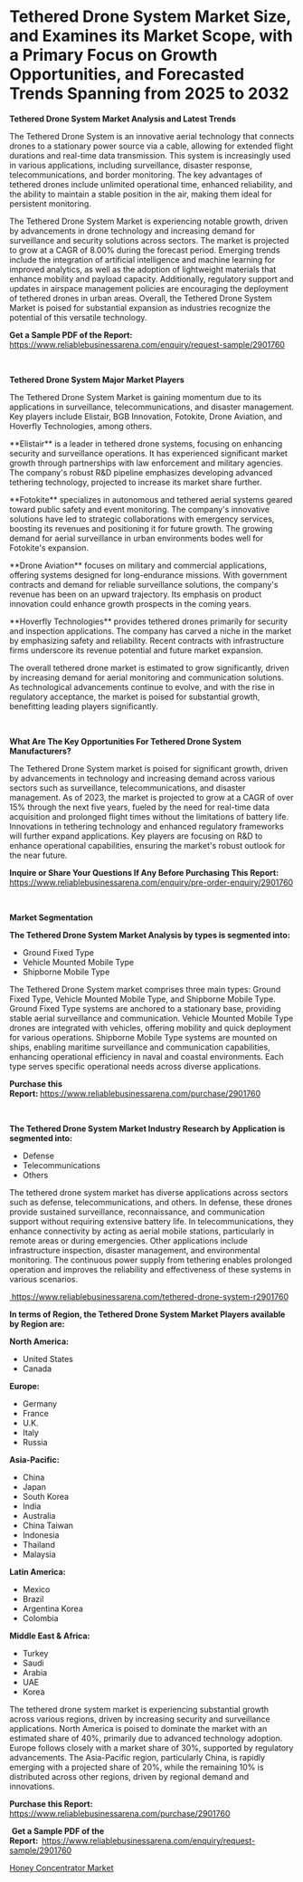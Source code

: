 <p><h1>Tethered Drone System Market Size, and Examines its Market Scope, with a Primary Focus on Growth Opportunities, and Forecasted Trends Spanning from 2025 to 2032</h1></p><p><strong>Tethered Drone System Market Analysis and Latest Trends</strong></p>
<p><p>The Tethered Drone System is an innovative aerial technology that connects drones to a stationary power source via a cable, allowing for extended flight durations and real-time data transmission. This system is increasingly used in various applications, including surveillance, disaster response, telecommunications, and border monitoring. The key advantages of tethered drones include unlimited operational time, enhanced reliability, and the ability to maintain a stable position in the air, making them ideal for persistent monitoring.</p><p>The Tethered Drone System Market is experiencing notable growth, driven by advancements in drone technology and increasing demand for surveillance and security solutions across sectors. The market is projected to grow at a CAGR of 8.00% during the forecast period. Emerging trends include the integration of artificial intelligence and machine learning for improved analytics, as well as the adoption of lightweight materials that enhance mobility and payload capacity. Additionally, regulatory support and updates in airspace management policies are encouraging the deployment of tethered drones in urban areas. Overall, the Tethered Drone System Market is poised for substantial expansion as industries recognize the potential of this versatile technology.</p></p>
<p><strong>Get a Sample PDF of the Report:&nbsp;</strong> <a href="https://www.reliablebusinessarena.com/enquiry/request-sample/2901760?utm_campaign=3294&utm_medium=2&utm_source=Github&utm_content=ia&utm_term=16032025&utm_id=tethered-drone-system">https://www.reliablebusinessarena.com/enquiry/request-sample/2901760</a></p>
<p>&nbsp;</p>
<p><strong>Tethered Drone System Major Market Players</strong></p>
<p><p>The Tethered Drone System Market is gaining momentum due to its applications in surveillance, telecommunications, and disaster management. Key players include Elistair, BGB Innovation, Fotokite, Drone Aviation, and Hoverfly Technologies, among others.</p><p>**Elistair** is a leader in tethered drone systems, focusing on enhancing security and surveillance operations. It has experienced significant market growth through partnerships with law enforcement and military agencies. The company's robust R&D pipeline emphasizes developing advanced tethering technology, projected to increase its market share further.</p><p>**Fotokite** specializes in autonomous and tethered aerial systems geared toward public safety and event monitoring. The company's innovative solutions have led to strategic collaborations with emergency services, boosting its revenues and positioning it for future growth. The growing demand for aerial surveillance in urban environments bodes well for Fotokite's expansion.</p><p>**Drone Aviation** focuses on military and commercial applications, offering systems designed for long-endurance missions. With government contracts and demand for reliable surveillance solutions, the company's revenue has been on an upward trajectory. Its emphasis on product innovation could enhance growth prospects in the coming years.</p><p>**Hoverfly Technologies** provides tethered drones primarily for security and inspection applications. The company has carved a niche in the market by emphasizing safety and reliability. Recent contracts with infrastructure firms underscore its revenue potential and future market expansion.</p><p>The overall tethered drone market is estimated to grow significantly, driven by increasing demand for aerial monitoring and communication solutions. As technological advancements continue to evolve, and with the rise in regulatory acceptance, the market is poised for substantial growth, benefitting leading players significantly.</p></p>
<p>&nbsp;</p>
<p><strong>What Are The Key Opportunities For Tethered Drone System Manufacturers?</strong></p>
<p><p>The Tethered Drone System market is poised for significant growth, driven by advancements in technology and increasing demand across various sectors such as surveillance, telecommunications, and disaster management. As of 2023, the market is projected to grow at a CAGR of over 15% through the next five years, fueled by the need for real-time data acquisition and prolonged flight times without the limitations of battery life. Innovations in tethering technology and enhanced regulatory frameworks will further expand applications. Key players are focusing on R&D to enhance operational capabilities, ensuring the market's robust outlook for the near future.</p></p>
<p><strong>Inquire or Share Your Questions If Any Before Purchasing This Report:</strong> <a href="https://www.reliablebusinessarena.com/enquiry/pre-order-enquiry/2901760?utm_campaign=3294&utm_medium=2&utm_source=Github&utm_content=ia&utm_term=16032025&utm_id=tethered-drone-system">https://www.reliablebusinessarena.com/enquiry/pre-order-enquiry/2901760</a></p>
<p>&nbsp;</p>
<p><strong>Market Segmentation</strong></p>
<p><strong>The Tethered Drone System Market Analysis by types is segmented into:</strong></p>
<p><ul><li>Ground Fixed Type</li><li>Vehicle Mounted Mobile Type</li><li>Shipborne Mobile Type</li></ul></p>
<p><p>The Tethered Drone System market comprises three main types: Ground Fixed Type, Vehicle Mounted Mobile Type, and Shipborne Mobile Type. Ground Fixed Type systems are anchored to a stationary base, providing stable aerial surveillance and communication. Vehicle Mounted Mobile Type drones are integrated with vehicles, offering mobility and quick deployment for various operations. Shipborne Mobile Type systems are mounted on ships, enabling maritime surveillance and communication capabilities, enhancing operational efficiency in naval and coastal environments. Each type serves specific operational needs across diverse applications.</p></p>
<p><strong>Purchase this Report:&nbsp;</strong><a href="https://www.reliablebusinessarena.com/purchase/2901760?utm_campaign=3294&utm_medium=2&utm_source=Github&utm_content=ia&utm_term=16032025&utm_id=tethered-drone-system">https://www.reliablebusinessarena.com/purchase/2901760</a></p>
<p>&nbsp;</p>
<p><strong>The Tethered Drone System Market Industry Research by Application is segmented into:</strong></p>
<p><ul><li>Defense</li><li>Telecommunications</li><li>Others</li></ul></p>
<p><p>The tethered drone system market has diverse applications across sectors such as defense, telecommunications, and others. In defense, these drones provide sustained surveillance, reconnaissance, and communication support without requiring extensive battery life. In telecommunications, they enhance connectivity by acting as aerial mobile stations, particularly in remote areas or during emergencies. Other applications include infrastructure inspection, disaster management, and environmental monitoring. The continuous power supply from tethering enables prolonged operation and improves the reliability and effectiveness of these systems in various scenarios.</p></p>
<p><a href="https://www.reliablebusinessarena.com/tethered-drone-system-r2901760?utm_campaign=3294&utm_medium=2&utm_source=Github&utm_content=ia&utm_term=16032025&utm_id=tethered-drone-system">&nbsp;https://www.reliablebusinessarena.com/tethered-drone-system-r2901760</a></p>
<p><strong>In terms of Region, the Tethered Drone System Market Players available by Region are:</strong></p>
<p>
    <p> <strong> North America: </strong>
        <ul>
            <li>United States</li>
            <li>Canada</li>
        </ul>
        </p> 
    <p> <strong> Europe: </strong>
        <ul>
            <li>Germany</li>
            <li>France</li>
            <li>U.K.</li>
            <li>Italy</li>
            <li>Russia</li>
        </ul>
        </p> 
    <p> <strong> Asia-Pacific: </strong>
        <ul>
            <li>China</li>
            <li>Japan</li>
            <li>South Korea</li>
            <li>India</li>
            <li>Australia</li>
            <li>China Taiwan</li>
            <li>Indonesia</li>
            <li>Thailand</li>
            <li>Malaysia</li>
        </ul>
        </p> 
    <p> <strong> Latin America: </strong>
        <ul>
            <li>Mexico</li>
            <li>Brazil</li>
            <li>Argentina Korea</li>
            <li>Colombia</li>
        </ul>
        </p> 
    <p> <strong> Middle East & Africa: </strong>
        <ul>
            <li>Turkey</li>
            <li>Saudi</li>
            <li>Arabia</li>
            <li>UAE</li>
            <li>Korea</li>
        </ul>
    </p>
    </p>
<p><p>The tethered drone system market is experiencing substantial growth across various regions, driven by increasing security and surveillance applications. North America is poised to dominate the market with an estimated share of 40%, primarily due to advanced technology adoption. Europe follows closely with a market share of 30%, supported by regulatory advancements. The Asia-Pacific region, particularly China, is rapidly emerging with a projected share of 20%, while the remaining 10% is distributed across other regions, driven by regional demand and innovations.</p></p>
<p><strong>Purchase this Report: </strong><a href="https://www.reliablebusinessarena.com/purchase/2901760?utm_campaign=3294&utm_medium=2&utm_source=Github&utm_content=ia&utm_term=16032025&utm_id=tethered-drone-system">https://www.reliablebusinessarena.com/purchase/2901760</a></p>
<p>&nbsp;<strong>Get a Sample PDF of the Report:&nbsp;&nbsp;</strong><a href="https://www.reliablebusinessarena.com/enquiry/request-sample/2901760?utm_campaign=3294&utm_medium=2&utm_source=Github&utm_content=ia&utm_term=16032025&utm_id=tethered-drone-system">https://www.reliablebusinessarena.com/enquiry/request-sample/2901760</a></p>
<p><strong></strong></p>
<p><p><a href="https://github.com/shamstirroc7/Market-Research-Report-List-1/blob/main/honey-concentrator-market.md?utm_campaign=3294&utm_medium=2&utm_source=Github&utm_content=ia&utm_term=16032025&utm_id=tethered-drone-system">Honey Concentrator Market</a></p></p>